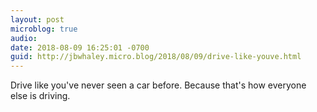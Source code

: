 ```yaml
---
layout: post
microblog: true
audio: 
date: 2018-08-09 16:25:01 -0700
guid: http://jbwhaley.micro.blog/2018/08/09/drive-like-youve.html
---
```

Drive like you've never seen a car before. Because that's how everyone else is driving.
